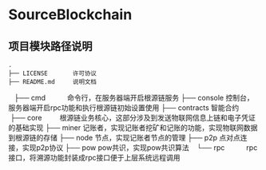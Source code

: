 # SourceBlockchain

## 项目模块路径说明

    .
    ├── LICENSE       许可协议
    ├── README.md     说明文档
    ├── cmd           命令行，在服务器端开启根源链服务
    ├── console       控制台，服务器端开启rpc功能和执行根源链初始设置使用
    ├── contracts     智能合约
    ├── core          根源链业务核心，这部分涉及到发送物联网信息上链和电子凭证的基础实现
    ├── miner         记账者，实现记账者挖矿和记账的功能，实现物联网数据到根源链的存储
    ├── node          节点，实现记账者节点的管理
    ├── p2p           点对点连接，实现p2p协议
    ├── pow           pow共识，实现pow共识算法
    └── rpc           rpc接口，将溯源功能封装成rpc接口便于上层系统远程调用
